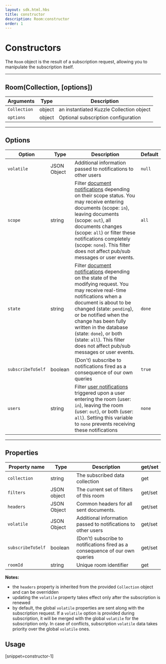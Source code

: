 ```yaml
---
layout: sdk.html.hbs
title: constructor
description: Room:constructor
order: 1
---
```


# Constructors

The `Room` object is the result of a subscription request, allowing you to manipulate the subscription itself.

---

## Room(Collection, [options])

| Arguments    | Type   | Description                              |
| ------------ | ------ | ---------------------------------------- |
| `Collection` | object | an instantiated Kuzzle Collection object |
| `options`    | object | Optional subscription configuration      |

---

## Options

| Option            | Type        | Description                                                                                                                                                                                                                                                                                                                                                                                                                    | Default |
| ----------------- | ----------- | ------------------------------------------------------------------------------------------------------------------------------------------------------------------------------------------------------------------------------------------------------------------------------------------------------------------------------------------------------------------------------------------------------------------------------ | ------- |
| `volatile`        | JSON Object | Additional information passed to notifications to other users                                                                                                                                                                                                                                                                                                                                                                  | `null`  |
| `scope`           | string      | Filter [document notifications](/sdk-reference/android/3/notifications/#document-notification) depending on their scope status. You may receive entering documents (scope: `in`), leaving documents (scope: `out`), all documents changes (scope: `all`) or filter these notifications completely (scope: `none`). This filter does not affect pub/sub messages or user events.                                                | `all`   |
| `state`           | string      | Filter [document notifications](/sdk-reference/android/3/notifications/#document-notification) depending on the state of the modifying request. You may receive real-time notifications when a document is about to be changed (state: `pending`), or be notified when the change has been fully written in the database (state: `done`), or both (state: `all`). This filter does not affect pub/sub messages or user events. | `done`  |
| `subscribeToSelf` | boolean     | (Don't) subscribe to notifications fired as a consequence of our own queries                                                                                                                                                                                                                                                                                                                                                   | `true`  |
| `users`           | string      | Filter [user notifications](/sdk-reference/android/3/notifications/#user-notification) triggered upon a user entering the room (user: `in`), leaving the room (user: `out`), or both (user: `all`). Setting this variable to `none` prevents receiving these notifications                                                                                                                                                     | `none`  |

---

## Properties

| Property name     | Type        | Description                                                                  | get/set |
| ----------------- | ----------- | ---------------------------------------------------------------------------- | ------- |
| `collection`      | string      | The subscribed data collection                                               | get     |
| `filters`         | JSON object | The current set of filters of this room                                      | get/set |
| `headers`         | JSON Object | Common headers for all sent documents.                                       | get/set |
| `volatile`        | JSON Object | Additional information passed to notifications to other users                | get/set |
| `subscribeToSelf` | boolean     | (Don't) subscribe to notifications fired as a consequence of our own queries | get/set |
| `roomId`          | string      | Unique room identifier                                                       | get     |

**Notes:**

- the `headers` property is inherited from the provided `Collection` object and can be overridden
- updating the `volatile` property takes effect only after the subscription is renewed
- by default, the global `volatile` properties are sent along with the subscription request. If a `volatile` option is provided during subscription, it will be merged with the global `volatile` for the subscription only. In case of conflicts, subscription `volatile` data takes priority over the global `volatile` ones.

## Usage

[snippet=constructor-1]
